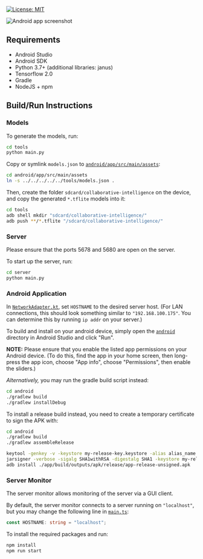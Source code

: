 [![License: MIT](https://img.shields.io/badge/License-MIT-yellow.svg)](https://opensource.org/licenses/MIT)

![Android app screenshot](https://i.imgur.com/xxmUkCp.jpg)

## Requirements

 - Android Studio
 - Android SDK
 - Python 3.7+ (additional libraries: janus)
 - Tensorflow 2.0
 - Gradle
 - NodeJS + npm

## Build/Run Instructions

### Models

To generate the models, run:

```bash
cd tools
python main.py
```

Copy or symlink `models.json` to
[`android/app/src/main/assets`](android/app/src/main/assets):

```bash
cd android/app/src/main/assets
ln -s ../../../../../tools/models.json .
```

Then, create the folder `sdcard/collaborative-intelligence` on the device, and
copy the generated `*.tflite` models into it:

```bash
cd tools
adb shell mkdir "sdcard/collaborative-intelligence/"
adb push **/*.tflite "/sdcard/collaborative-intelligence/"
```

### Server

Please ensure that the ports 5678 and 5680 are open on the server.

To start up the server, run:

```bash
cd server
python main.py
```

### Android Application

In
[`NetworkAdapter.kt`](android/app/src/main/java/com/sicariusnoctis/collaborativeintelligence/NetworkAdapter.kt),
set `HOSTNAME` to the desired server host. (For LAN connections, this should
look something similar to `"192.168.100.175"`. You can determine this by
running `ip addr` on your server.)

To build and install on your android device, simply open the
[`android`](android) directory in Android Studio and click "Run".

**NOTE:** Please ensure that you enable the listed app permissions on your
Android device. (To do this, find the app in your home screen, then long-press
the app icon, choose "App info", choose "Permissions", then enable the
sliders.)

*Alternatively,* you may run the gradle build script instead:

```bash
cd android
./gradlew build
./gradlew installDebug
```

To install a release build instead, you need to create a temporary certificate
to sign the APK with:

```bash
cd android
./gradlew build
./gradlew assembleRelease

keytool -genkey -v -keystore my-release-key.keystore -alias alias_name -keyalg RSA -keysize 2048 -validity 10000
jarsigner -verbose -sigalg SHA1withRSA -digestalg SHA1 -keystore my-release-key.keystore "app/build/outputs/apk/release/app-release-unsigned.apk" alias_name
adb install ./app/build/outputs/apk/release/app-release-unsigned.apk
```

### Server Monitor

The server monitor allows monitoring of the server via a GUI client.

By default, the server monitor connects to a server running on `"localhost"`,
but you may change the following line in [`main.ts`](server-monitor/src/main.ts):

```typescript
const HOSTNAME: string = "localhost";
```

To install the required packages and run:

```bash
npm install
npm run start
```
